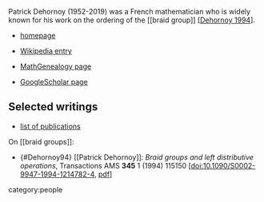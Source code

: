 
Patrick Dehornoy (1952-2019) was a French mathematician who is widely known for his work on the ordering of the [[braid group]] &lbrack;[Dehornoy 1994](#Dehornoy94)&rbrack;.


* [homepage](http://www.math.unicaen.fr/~dehornoy)

* [Wikipedia entry](http://en.wikipedia.org/wiki/Patrick_Dehornoy)

* [MathGenealogy page](https://www.genealogy.math.ndsu.nodak.edu/id.php?id=22593)

* [GoogleScholar page](https://scholar.google.com/citations?user=FZDzI_MAAAAJ&hl=en)


## Selected writings

* [list of publications](http://www.math.unicaen.fr/~dehornoy/papers.html)

On [[braid groups]]:

* {#Dehornoy94} [[Patrick Dehornoy]]: *Braid groups and left distributive operations*, Transactions AMS **345** 1 (1994) 115150 &lbrack;[doi:10.1090/S0002-9947-1994-1214782-4](https://doi.org/10.1090/S0002-9947-1994-1214782-4), [pdf](https://dehornoy.lmno.cnrs.fr/Papers/Dfb.pdf)&rbrack;

category:people